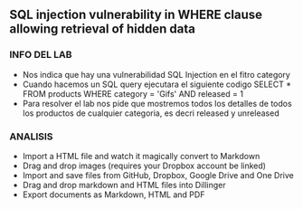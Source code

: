 ## SQL injection vulnerability in WHERE clause allowing retrieval of hidden data
### INFO DEL LAB
- Nos indica que hay una vulnerabilidad SQL Injection en el fitro category
- Cuando hacemos un SQL query ejecutara el siguiente codigo SELECT * FROM  products WHERE category = 'Gifs' AND released = 1
- Para resolver el lab nos pide que mostremos todos los detalles de todos los productos de cualquier categoria, es decri released y unreleased
### ANALISIS
- Import a HTML file and watch it magically convert to Markdown
- Drag and drop images (requires your Dropbox account be linked)
- Import and save files from GitHub, Dropbox, Google Drive and One Drive
- Drag and drop markdown and HTML files into Dillinger
- Export documents as Markdown, HTML and PDF
